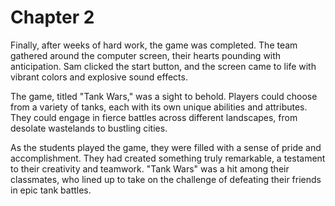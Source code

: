 # Chapter 2

Finally, after weeks of hard work, the game was completed. The team gathered around the computer screen, their hearts pounding with anticipation. Sam clicked the start button, and the screen came to life with vibrant colors and explosive sound effects.

The game, titled "Tank Wars," was a sight to behold. Players could choose from a variety of tanks, each with its own unique abilities and attributes. They could engage in fierce battles across different landscapes, from desolate wastelands to bustling cities.

As the students played the game, they were filled with a sense of pride and accomplishment. They had created something truly remarkable, a testament to their creativity and teamwork. "Tank Wars" was a hit among their classmates, who lined up to take on the challenge of defeating their friends in epic tank battles.